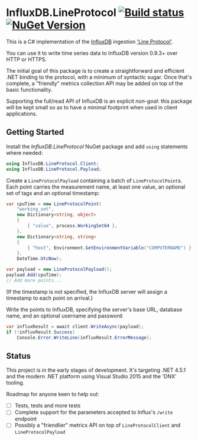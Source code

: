 # InfluxDB.LineProtocol [![Build status](https://ci.appveyor.com/api/projects/status/0tqovixkf1e1pqu3/branch/master?svg=true)](https://ci.appveyor.com/project/NicholasBlumhardt/influxdb-lineprotocol/branch/master) [![NuGet Version](http://img.shields.io/nuget/v/InfluxDB.LineProtocol.svg?style=flat)](https://www.nuget.org/packages/InfluxDB.LineProtocol/)

This is a C# implementation of the [InfluxDB](http://influxdb.org) ingestion ['Line Protocol'](https://influxdb.com/docs/v0.9/write_protocols/line.html).

You can use it to write time series data to InfluxDB version 0.9.3+ over HTTP or HTTPS.

The initial goal of this package is to create a straightforward and efficient .NET binding to the protocol, with a minimum of syntactic sugar. Once that's complete, a "friendly" metrics collection API may be added on top of the basic functionality. 

Supporting the full/read API of InfluxDB is an explicit _non-goal_: this package will be kept small so as to have a minimal footprint when used in client applications.

## Getting Started

Install the _InfluxDB.LineProtocol_ NuGet package and add `using` statements where needed:

```csharp
using InfluxDB.LineProtocol.Client;
using InfluxDB.LineProtocol.Payload;
```

Create a `LineProtocolPayload` containing a batch of `LineProtocolPoint`s. Each point carries the measurement name, at least one value, an optional set of tags and an optional timestamp:

```csharp
var cpuTime = new LineProtocolPoint(
    "working_set",
    new Dictionary<string, object>
    {
        { "value", process.WorkingSet64 },
    },
    new Dictionary<string, string>
    {
        { "host", Environment.GetEnvironmentVariable("COMPUTERNAME") }
    },
    DateTime.UtcNow);

var payload = new LineProtocolPayload();
payload.Add(cpuTime);
// Add more points...
```

(If the timestamp is not specified, the InfluxDB server will assign a timestamp to each point on arrival.)

Write the points to InfluxDB, specifying the server's base URL, database name, and an optional username and password:

```csharp
var influxResult = await client.WriteAsync(payload);
if (!influxResult.Success)
    Console.Error.WriteLine(influxResult.ErrorMessage);
```

## Status

This project is in the early stages of development. It's targeting .NET 4.5.1 and the modern .NET platform using Visual Studio 2015 and the 'DNX' tooling.

Roadmap for anyone keen to help out:

 - [ ] Tests, tests and more tests
 - [ ] Complete support for the parameters accepted to Influx's `/write` endpoint
 - [ ] Possibly a "friendlier" metrics API on top of `LineProtocolClient` and `LineProtocolPayload`
